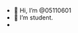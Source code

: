 - 👋 Hi, I’m @05110601
- 👀 I’m student.
- 

<!---
05110601/05110601 is a ✨ special ✨ repository because its `README.md` (this file) appears on your GitHub profile.
You can click the Preview link to take a look at your changes.
--->
